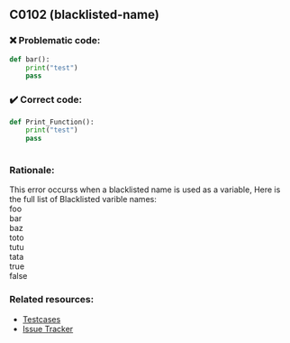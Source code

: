 ## C0102 (blacklisted-name)

### :x: Problematic code:

```python
def bar():
    print("test")
    pass
```

### :heavy_check_mark: Correct code:

```python
def Print_Function():
    print("test")
    pass
    
```

### Rationale:

This error occurss when a blacklisted name is used as a variable, Here is the full list of Blacklisted varible names:  
foo  
bar  
baz  
toto  
tutu  
tata  
true  
false  

### Related resources:

- [Testcases](https://github.com/PyCQA/pylint/blob/master/tests/functional/b/blacklisted_name.py)
- [Issue Tracker](https://github.com/PyCQA/pylint/issues?q=is%3Aissue+%22blacklisted-name%22+OR+%22C0102%22)

